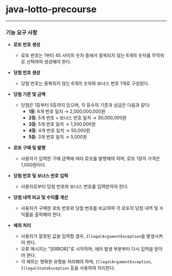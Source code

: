 # java-lotto-precourse
----
### 기능 요구 사항

* **로또 번호 생성**
    - 로또 번호는 1부터 45 사이의 숫자 중에서 중복되지 않는 6개의 숫자를 무작위로 선택하여 생성해야 한다.

* **당첨 번호 생성**
    - 당첨 번호는 중복되지 않는 6개의 숫자와 보너스 번호 1개로 구성된다.

* **당첨 기준 및 금액**
    - 당첨은 1등부터 5등까지 있으며, 각 등수의 기준과 상금은 다음과 같다:
        - **1등**: 6개 번호 일치 → 2,000,000,000원
        - **2등**: 5개 번호 + 보너스 번호 일치 → 30,000,000원
        - **3등**: 5개 번호 일치 → 1,500,000원
        - **4등**: 4개 번호 일치 → 50,000원
        - **5등**: 3개 번호 일치 → 5,000원

* **로또 구매 및 발행**
    - 사용자가 입력한 구매 금액에 따라 로또를 발행해야 하며, 로또 1장의 가격은 1,000원이다.

* **당첨 번호 및 보너스 번호 입력**
    - 사용자로부터 당첨 번호와 보너스 번호를 입력받아야 한다.

* **당첨 내역 비교 및 수익률 계산**
    - 사용자가 구매한 로또 번호와 당첨 번호를 비교하여 각 로또의 당첨 내역 및 수익률을 출력해야 한다.

* **예외 처리**
    - 사용자가 잘못된 값을 입력할 경우, `IllegalArgumentException`을 발생시켜야 한다.
    - 오류 메시지는 "[ERROR]"로 시작하며, 에러 발생 부분부터 다시 입력을 받아야 한다.
    - 각 예외는 명확한 유형을 처리해야 하며, `IllegalArgumentException`, `IllegalStateException` 등을 사용하여 처리한다.
